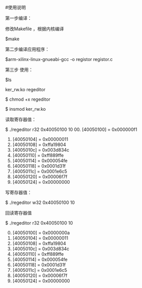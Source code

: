 #使用说明

第一步编译：

修改Makefile ，根据内核编译

$make

第二步编译应用程序：

$arm-xilinx-linux-gnueabi-gcc -o registor registor.c

第三步 使用：

$ls

ker_rw.ko  regeditor

$ chmod +x regeditor 

$ insmod ker_rw.ko 

读取寄存器值：

$ ./regeditor r32 0x40050100 10
00. [40050100] = 0x000000f1
01. [40050104] = 0x00000011
02. [40050108] = 0xffa19804
03. [4005010c] = 0x003d834c
04. [40050110] = 0xff889ffe
05. [40050114] = 0x000054fe
06. [40050118] = 0x0001d31f
07. [4005011c] = 0x0001e6c5
08. [40050120] = 0x00006f7f
09. [40050124] = 0x00000000

写寄存器值：

$ ./regeditor w32 0x40050100 10 

回读寄存器值

$ ./regeditor r32 0x40050100 10

00. [40050100] = 0x0000000a
01. [40050104] = 0x00000011
02. [40050108] = 0xffa19804
03. [4005010c] = 0x003d834c
04. [40050110] = 0xff889ffe
05. [40050114] = 0x000054fe
06. [40050118] = 0x0001d31f
07. [4005011c] = 0x0001e6c5
08. [40050120] = 0x00006f7f
09. [40050124] = 0x00000000
